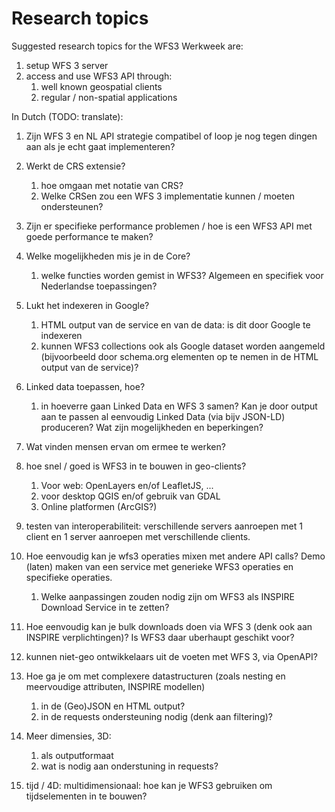 # Research topics

Suggested research topics for the WFS3 Werkweek are:

1. setup WFS 3 server
2. access and use WFS3 API through:
   1. well known geospatial clients
   2. regular / non-spatial applications

In Dutch (TODO: translate):

1. Zijn WFS 3 en NL API strategie compatibel of loop je nog tegen dingen aan als je echt gaat implementeren?
1. Werkt de CRS extensie?
   1. hoe omgaan met notatie van CRS?
   1. Welke CRSen zou een WFS 3 implementatie kunnen / moeten ondersteunen?
1. Zijn er specifieke performance problemen / hoe is een WFS3 API met goede performance te maken?
1. Welke mogelijkheden mis je in de Core?
   1. welke functies worden gemist in WFS3? Algemeen en specifiek voor Nederlandse toepassingen?
1. Lukt het indexeren in Google?
   1. HTML output van de service en van de data: is dit door Google te indexeren
   1. kunnen WFS3 collections ook als Google dataset worden aangemeld (bijvoorbeeld door schema.org elementen op te nemen in de HTML output van de service)?
1. Linked data toepassen, hoe?
   1. in hoeverre gaan Linked Data en WFS 3 samen? Kan je door output aan te passen al eenvoudig Linked Data (via bijv JSON-LD) produceren? Wat zijn mogelijkheden en beperkingen?
1. Wat vinden mensen ervan om ermee te werken?
1. hoe snel / goed is WFS3 in te bouwen in geo-clients?
   1. Voor web: OpenLayers en/of LeafletJS, ...
   1. voor desktop QGIS en/of gebruik van GDAL
   1. Online platformen (ArcGIS?)
1. testen van interoperabiliteit: verschillende servers aanroepen met 1 client en 1 server aanroepen met verschillende clients.
1. Hoe eenvoudig kan je wfs3 operaties mixen met andere API calls? Demo (laten) maken van een service met generieke WFS3 operaties en specifieke operaties.
   1. Welke aanpassingen zouden nodig zijn om WFS3 als INSPIRE Download Service in te zetten?
1. Hoe eenvoudig kan je bulk downloads doen via WFS 3 (denk ook aan INSPIRE verplichtingen)? Is WFS3 daar uberhaupt geschikt voor?
1. kunnen niet-geo ontwikkelaars uit de voeten met WFS 3, via OpenAPI?
1. Hoe ga je om met complexere datastructuren (zoals nesting en meervoudige attributen, INSPIRE modellen)
   1. in de (Geo)JSON en HTML output?
   1. in de requests ondersteuning nodig (denk aan filtering)?
1. Meer dimensies, 3D:
   1. als outputformaat
   1. wat is nodig aan onderstuning in requests?

1. tijd / 4D: multidimensionaal: hoe kan je WFS3 gebruiken om tijdselementen in te bouwen?
